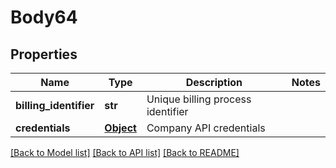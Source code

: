 # Body64

## Properties
Name | Type | Description | Notes
------------ | ------------- | ------------- | -------------
**billing_identifier** | **str** | Unique billing process identifier | 
**credentials** | [**Object**](Object.md) | Company API credentials | 

[[Back to Model list]](../README.md#documentation-for-models) [[Back to API list]](../README.md#documentation-for-api-endpoints) [[Back to README]](../README.md)

